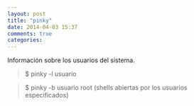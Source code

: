 ```yaml
---
layout: post
title: "pinky"
date: 2014-04-03 15:37
comments: true
categories: 
---
```

Información sobre los usuarios del sistema.

>$ pinky -l usuario 

>$ pinky -b usuario root (shells abiertas por los usuarios especificados)


